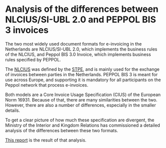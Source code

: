# Analysis of the differences between NLCIUS/SI-UBL 2.0 and PEPPOL BIS 3 invoices

The two most widely used document formats for e-invoicing in the Netherlands are NLCIUS/SI-UBL 2.0, which implements the business rules of the NLCIUS, and Peppol BIS 3.0 Invoice, which implements business rules specified by PEPPOL.

The [NLCIUS](https://stpe.nl/media/E-Factureren%20-%20Gebruiksinstructie%20voor%20de%20basisfactuur%20v1.0.3.pdf) was defined by the [STPE](https://stpe.nl), and is mainly used for the exchange of invoices between parties in the Netherlands. PEPPOL BIS 3 is meant for use across Europe, and supporting it is mandatory for all participants on the Peppol network that process e-invoices.

Both models are a Core Invoice Usage Specification (CIUS) of the European Norm 16931. Because of that, there are many similarities between the two. However, there are also a number of differences, especially in the smaller details.

To get a clear picture of how much these specification are divergent, the Ministry of the Interior and Kingdom Relations has commissioned a detailed analysis of the differences between these two formats.

[This report](NLCIUS-PEPPOLBIS-Differences.pdf) is the result of that analysis.

